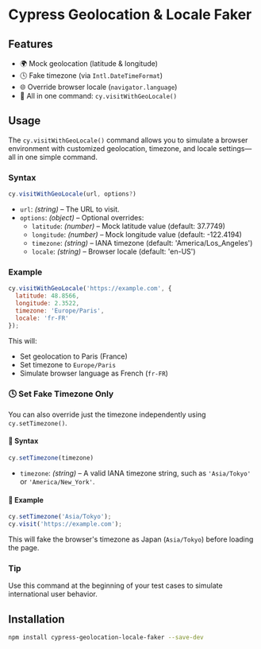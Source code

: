 # Cypress Geolocation & Locale Faker

##  Features

- 🌍 Mock geolocation (latitude & longitude)
- 🕓 Fake timezone (via `Intl.DateTimeFormat`)
- 🌐 Override browser locale (`navigator.language`)
- 🔁 All in one command: `cy.visitWithGeoLocale()`

##  Usage

The `cy.visitWithGeoLocale()` command allows you to simulate a browser environment with customized geolocation, timezone, and locale settings—all in one simple command.

###  Syntax

```js
cy.visitWithGeoLocale(url, options?)
```

- `url`: *(string)* – The URL to visit.
- `options`: *(object)* – Optional overrides:
  - `latitude`: *(number)* – Mock latitude value (default: 37.7749)
  - `longitude`: *(number)* – Mock longitude value (default: -122.4194)
  - `timezone`: *(string)* – IANA timezone (default: 'America/Los_Angeles')
  - `locale`: *(string)* – Browser locale (default: 'en-US')

###  Example

```js
cy.visitWithGeoLocale('https://example.com', {
  latitude: 48.8566,
  longitude: 2.3522,
  timezone: 'Europe/Paris',
  locale: 'fr-FR'
});
```

This will:
- Set geolocation to Paris (France)
- Set timezone to `Europe/Paris`
- Simulate browser language as French (`fr-FR`)

### 🕓 Set Fake Timezone Only

You can also override just the timezone independently using `cy.setTimezone()`.

#### 🔧 Syntax

```js
cy.setTimezone(timezone)
```

- `timezone`: *(string)* – A valid IANA timezone string, such as `'Asia/Tokyo'` or `'America/New_York'`.

#### 📘 Example

```js
cy.setTimezone('Asia/Tokyo');
cy.visit('https://example.com');
```

This will fake the browser's timezone as Japan (`Asia/Tokyo`) before loading the page.

###  Tip

Use this command at the beginning of your test cases to simulate international user behavior.

##  Installation

```bash
npm install cypress-geolocation-locale-faker --save-dev
```
